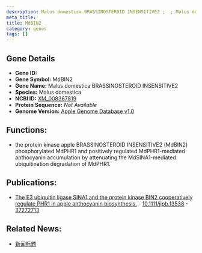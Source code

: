 ```yaml
---
description: Malus domestica BRASSINOSTEROID INSENSITIVE2 ;  ; Malus domestica
meta_title:
title: MdBIN2
category: genes
tags: []
---
```


## Gene Details
- **Gene ID:**	[](https://www.maizegdb.org/gene_center/gene/)
- **Gene Symbol:** MdBIN2
- **Gene Name:** Malus domestica BRASSINOSTEROID INSENSITIVE2
- **Species:** Malus domestica
- **NCBI ID:** [ XM_008367819 ]()
- **Protein Sequence:** *Not Available*
- **Genome Version:** [Apple Genome Database v1.0]()

## Functions:
   - the protein kinase apple BRASSINOSTEROID INSENSITIVE2 (MdBIN2) phosphorylated MdPHR1 and positively regulated MdPHR1-mediated anthocyanin accumulation by attenuating the MdSINA1-mediated ubiquitination degradation of MdPHR1. 

## Publications:
   - [The E3 ubiquitin ligase SINA1 and the protein kinase BIN2 cooperatively regulate PHR1 in apple anthocyanin biosynthesis.]( https://onlinelibrary.wiley.com/doi/10.1111/jipb.13538 ) - [10.1111/jipb.13538]( https://onlinelibrary.wiley.com/doi/10.1111/jipb.13538 ) - [37272713](https://pubmed.ncbi.nlm.nih.gov/37272713/)

## Related News:
   - [新闻标题](https://mp.weixin.qq.com/s/6f2-30A3Hl55wD1H4VZ0qQ)
